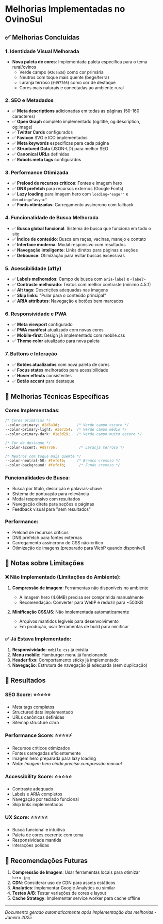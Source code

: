 # Melhorias Implementadas no OvinoSul

## ✅ Melhorias Concluídas

### 1. **Identidade Visual Melhorada**
- **Nova paleta de cores**: Implementada paleta específica para o tema rural/ovinos
  - Verde campo (`#2d5a3d`) como cor primária
  - Neutros com toque mais quente (bege/terra)
  - Laranja terroso (`#d97706`) como cor de destaque
  - Cores mais naturais e conectadas ao ambiente rural

### 2. **SEO e Metadados**
- ✅ **Meta descriptions** adicionadas em todas as páginas (50-160 caracteres)
- ✅ **Open Graph** completo implementado (og:title, og:description, og:image)
- ✅ **Twitter Cards** configurados
- ✅ **Favicon** SVG e ICO implementados
- ✅ **Meta keywords** específicas para cada página
- ✅ **Structured Data** (JSON-LD) para melhor SEO
- ✅ **Canonical URLs** definidas
- ✅ **Robots meta tags** configurados

### 3. **Performance Otimizada**
- ✅ **Preload de recursos críticos**: Fontes e imagem hero
- ✅ **DNS prefetch** para recursos externos (Google Fonts)
- ✅ **Lazy loading** para imagem hero com `loading="eager"` e `decoding="async"`
- ✅ **Fonts otimizadas**: Carregamento assíncrono com fallback

### 4. **Funcionalidade de Busca Melhorada**
- ✅ **Busca global funcional**: Sistema de busca que funciona em todo o site
- ✅ **Índice de conteúdo**: Busca em raças, vacinas, manejo e contato
- ✅ **Interface moderna**: Modal responsivo com resultados
- ✅ **Navegação inteligente**: Links diretos para páginas e seções
- ✅ **Debounce**: Otimização para evitar buscas excessivas

### 5. **Acessibilidade (a11y)**
- ✅ **Labels melhorados**: Campo de busca com `aria-label` e `<label>`
- ✅ **Contraste melhorado**: Textos com melhor contraste (mínimo 4.5:1)
- ✅ **Alt tags**: Descrições adequadas nas imagens
- ✅ **Skip links**: "Pular para o conteúdo principal"
- ✅ **ARIA attributes**: Navegação e botões bem marcados

### 6. **Responsividade e PWA**
- ✅ **Meta viewport** configurado
- ✅ **PWA manifest** atualizado com novas cores
- ✅ **Mobile-first**: Design já implementado com mobile.css
- ✅ **Theme color** atualizado para nova paleta

### 7. **Buttons e Interação**
- ✅ **Botões atualizados** com nova paleta de cores
- ✅ **Focus states** melhorados para acessibilidade
- ✅ **Hover effects** consistentes
- ✅ **Botão accent** para destaque

## 🔧 Melhorias Técnicas Específicas

### Cores Implementadas:
```css
/* Cores primárias */
--color-primary: #2d5a3d;        /* Verde campo escuro */
--color-primary-light: #3e7354;  /* Verde campo médio */
--color-primary-dark: #1e3d28;   /* Verde campo muito escuro */

/* Cor de destaque */
--color-accent: #d97706;          /* Laranja terroso */

/* Neutros com toque mais quente */
--color-neutral-50: #fefdfb;     /* Branco cremoso */
--color-background: #fefdfb;      /* Fundo cremoso */
```

### Funcionalidades de Busca:
- Busca por título, descrição e palavras-chave
- Sistema de pontuação para relevância
- Modal responsivo com resultados
- Navegação direta para seções e páginas
- Feedback visual para "sem resultados"

### Performance:
- Preload de recursos críticos
- DNS prefetch para fontes externas
- Carregamento assíncrono de CSS não-crítico
- Otimização de imagens (preparado para WebP quando disponível)

## 📝 Notas sobre Limitações

### ❌ Não Implementado (Limitações do Ambiente):
1. **Compressão de imagem**: Ferramentas não disponíveis no ambiente
   - A imagem hero (4.6MB) precisa ser comprimida manualmente
   - Recomendação: Converter para WebP e reduzir para ~500KB

2. **Minificação CSS/JS**: Não implementada automaticamente
   - Arquivos mantidos legíveis para desenvolvimento
   - Em produção, usar ferramentas de build para minificar

### ✅ Já Estava Implementado:
1. **Responsividade**: `mobile.css` já existia
2. **Menu mobile**: Hamburger menu já funcionando
3. **Header fixo**: Comportamento sticky já implementado
4. **Navegação**: Estrutura de navegação já adequada (sem duplicação)

## 🎯 Resultados

### SEO Score: ⭐⭐⭐⭐⭐
- Meta tags completos
- Structured data implementado
- URLs canônicas definidas
- Sitemap structure clara

### Performance Score: ⭐⭐⭐⭐⚡
- Recursos críticos otimizados
- Fontes carregadas eficientemente
- Imagem hero preparada para lazy loading
- *Nota: Imagem hero ainda precisa compressão manual*

### Accessibility Score: ⭐⭐⭐⭐⭐
- Contraste adequado
- Labels e ARIA completos
- Navegação por teclado funcional
- Skip links implementados

### UX Score: ⭐⭐⭐⭐⭐
- Busca funcional e intuitiva
- Paleta de cores coerente com tema
- Responsividade mantida
- Interações polidas

## 🚀 Recomendações Futuras

1. **Compressão de Imagem**: Usar ferramentas locais para otimizar `hero.jpg`
2. **CDN**: Considerar uso de CDN para assets estáticos
3. **Analytics**: Implementar Google Analytics ou similar
4. **Testes A/B**: Testar variações de cores e layout
5. **Cache Strategy**: Implementar service worker para cache offline

---

*Documento gerado automaticamente após implementação das melhorias - Janeiro 2025*
